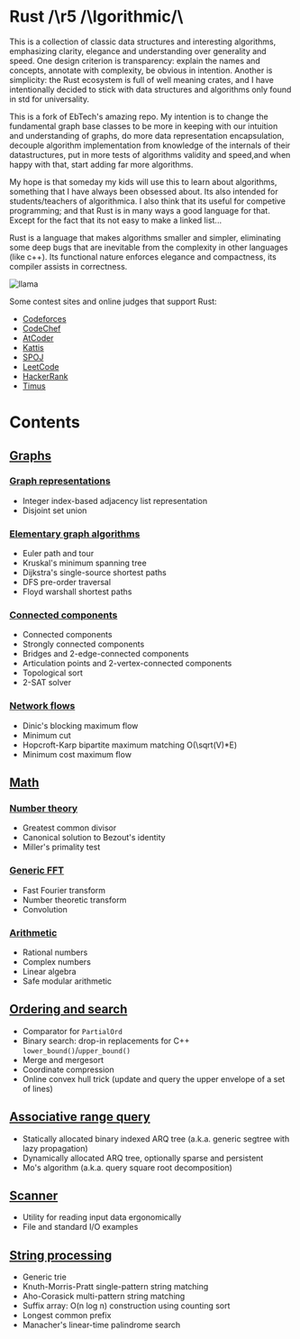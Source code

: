 # Rust /\r5 /\lgorithmic/\

This is a collection of classic data structures and interesting algorithms, emphasizing clarity, elegance and understanding over generality and speed. One design criterion is transparency: explain the names and concepts, annotate with complexity, be obvious in intention. Another is simplicity: the Rust ecosystem is full of well meaning crates, and I have intentionally decided to stick with data structures and algorithms only found in std for universality.

This is a fork of EbTech's amazing repo. My intention is to change the fundamental graph base classes to be more in keeping with our intuition and understanding of graphs, do more data representation encapsulation, decouple algorithm implementation from knowledge of the internals of their datastructures, put in more tests of algorithms validity and speed,and when happy with that, start adding far more algorithms. 

My hope is that someday my kids will use this to learn about algorithms, something that I have always been obsessed about. Its also intended for students/teachers of algorithmica. I also think that its useful for competive programming; and that Rust is in many ways a good language for that. Except for the fact that its not easy to make a linked list...

Rust is a language that makes algorithms smaller and simpler, eliminating some deep bugs that are inevitable from the complexity in other languages (like c++). Its functional nature enforces elegance and compactness, its compiler assists in correctness.


![llama](https://user-images.githubusercontent.com/9121210/218507152-5a9646d5-c8bb-4937-acfb-8834410975fd.jpg)

Some contest sites and online judges that support Rust:
- [Codeforces](https://codeforces.com)
- [CodeChef](https://www.codechef.com)
- [AtCoder](https://atcoder.jp)
- [Kattis](https://open.kattis.com/help/rust)
- [SPOJ](https://www.spoj.com/)
- [LeetCode](https://leetcode.com/contest)
- [HackerRank](https://www.hackerrank.com/contests)
- [Timus](http://acm.timus.ru/help.aspx?topic=rust)

# Contents

## [Graphs](src/graph/)

### [Graph representations](src/graph/graph.rs)

- Integer index-based adjacency list representation
- Disjoint set union

### [Elementary graph algorithms](src/graph/util.rs)

- Euler path and tour
- Kruskal's minimum spanning tree 
- Dijkstra's single-source shortest paths
- DFS pre-order traversal
- Floyd warshall shortest paths

### [Connected components](src/graph/connectivity.rs)

- Connected components
- Strongly connected components
- Bridges and 2-edge-connected components
- Articulation points and 2-vertex-connected components
- Topological sort
- 2-SAT solver

### [Network flows](src/graph/flow.rs)

- Dinic's blocking maximum flow
- Minimum cut
- Hopcroft-Karp bipartite maximum matching O(\sqrt(V)*E)
- Minimum cost maximum flow

## [Math](src/math/)

### [Number theory](src/math/division.rs)

- Greatest common divisor
- Canonical solution to Bezout's identity
- Miller's primality test

### [Generic FFT](src/math/fft.rs)

- Fast Fourier transform
- Number theoretic transform
- Convolution

### [Arithmetic](src/math/num.rs)

- Rational numbers
- Complex numbers
- Linear algebra
- Safe modular arithmetic

## [Ordering and search](src/order.rs)

- Comparator for `PartialOrd`
- Binary search: drop-in replacements for C++ `lower_bound()`/`upper_bound()`
- Merge and mergesort
- Coordinate compression
- Online convex hull trick (update and query the upper envelope of a set of lines)

## [Associative range query](src/range_query)

- Statically allocated binary indexed ARQ tree (a.k.a. generic segtree with lazy propagation)
- Dynamically allocated ARQ tree, optionally sparse and persistent
- Mo's algorithm (a.k.a. query square root decomposition)

## [Scanner](src/scanner.rs)

- Utility for reading input data ergonomically
- File and standard I/O examples

## [String processing](src/string_proc.rs)

- Generic trie
- Knuth-Morris-Pratt single-pattern string matching
- Aho-Corasick multi-pattern string matching
- Suffix array: O(n log n) construction using counting sort
- Longest common prefix
- Manacher's linear-time palindrome search


